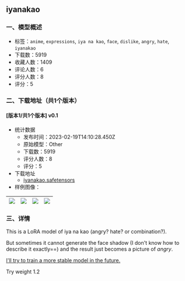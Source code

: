 ## iyanakao
### 一、模型概述

- 标签：`anime`, `expressions`, `iya na kao`, `face`, `dislike`, `angry`, `hate`, `iyanakao`
- 下载数：5919
- 收藏人数：1409
- 评论人数：6
- 评分人数：8
- 评分：5

### 二、下载地址（共1个版本）

#### [版本1/共1个版本] v0.1

- 统计数据
  - 发布时间：2023-02-19T14:10:28.450Z
  - 原始模型：Other
  - 下载数：5919
  - 评分人数：8
  - 评分：5
- 下载地址
  - [iyanakao.safetensors](https://civitai.com/api/download/models/12560)
- 样例图像：

| <img src="https://image.civitai.com/xG1nkqKTMzGDvpLrqFT7WA/279170a3-b1c4-4ab8-2590-431b4f867c00/width=450/121056.jpeg" /> | <img src="https://image.civitai.com/xG1nkqKTMzGDvpLrqFT7WA/f8ee766b-6946-455a-0519-8336ee361700/width=450/121062.jpeg" /> | <img src="https://image.civitai.com/xG1nkqKTMzGDvpLrqFT7WA/6d59e15f-2c43-4dca-94ad-54b185344e00/width=450/121061.jpeg" /> | <img src="https://image.civitai.com/xG1nkqKTMzGDvpLrqFT7WA/43840f46-22b2-4374-26e4-726418e2e800/width=450/121060.jpeg" /> |
| ---- | ---- | ---- | ---- |


### 三、详情
<p>This is a LoRA model of iya na kao (angry? hate? or combination?). </p><p>But sometimes it cannot generate the face shadow (I don't know how to describe it exactly==) and the result just becomes a picture of <em>angry</em>. </p><p><u>I'll try to train a more stable model in the future.</u></p><p>Try weight 1.2</p>